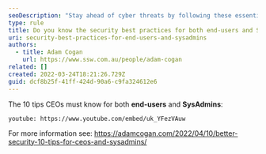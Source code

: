 ```yaml
---
seoDescription: "Stay ahead of cyber threats by following these essential security best practices for both end-users and SysAdmins."
type: rule
title: Do you know the security best practices for both end-users and SysAdmins?
uri: security-best-practices-for-end-users-and-sysadmins
authors:
  - title: Adam Cogan
    url: https://www.ssw.com.au/people/adam-cogan
related: []
created: 2022-03-24T18:21:26.729Z
guid: dcf8b25f-41ff-424d-90a6-c9fa324612e6
---
```

The 10 tips CEOs must know for both **end-users** and **SysAdmins**:

`youtube: https://www.youtube.com/embed/uk_YFezVAuw`

<!--endintro-->

For more information see: https://adamcogan.com/2022/04/10/better-security-10-tips-for-ceos-and-sysadmins/
